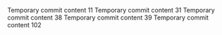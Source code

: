 Temporary commit content 11
Temporary commit content 31
Temporary commit content 38
Temporary commit content 39
Temporary commit content 102
